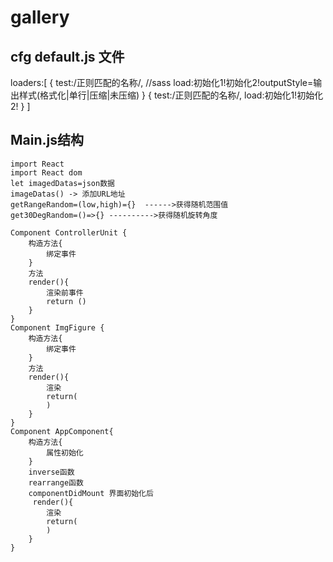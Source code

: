 # gallery 
## cfg default.js 文件
  loaders:[
       {
          test:/正则匹配的名称/,  //sass
          load:初始化1!初始化2!outputStyle=输出样式(格式化|单行|压缩|未压缩)
      }
      {
          test:/正则匹配的名称/,
          load:初始化1!初始化2!
      }
  ]
## Main.js结构
```React
import React
import React dom
let imagedDatas=json数据
imageDatas() -> 添加URL地址
getRangeRandom=(low,high)={}  ------>获得随机范围值
get30DegRandom=()=>{} ---------->获得随机旋转角度

Component ControllerUnit {
    构造方法{
        绑定事件
    }
    方法
    render(){
        渲染前事件
        return ()
    }
}
Component ImgFigure {
    构造方法{
        绑定事件
    }
    方法
    render(){
        渲染
        return(
        )
    }
}
Component AppComponent{
    构造方法{
        属性初始化
    }
    inverse函数
    rearrange函数
    componentDidMount 界面初始化后
     render(){
        渲染
        return(
        )
    }
}

```